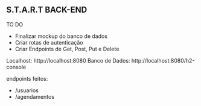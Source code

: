 ## S.T.A.R.T BACK-END

TO DO
- Finalizar mockup do banco de dados
- Criar rotas de autenticação
- Criar Endpoints de Get, Post, Put e Delete

Localhost: http://localhost:8080
Banco de Dados: http://localhost:8080/h2-console

endpoints feitos:
- /usuarios
- /agendamentos